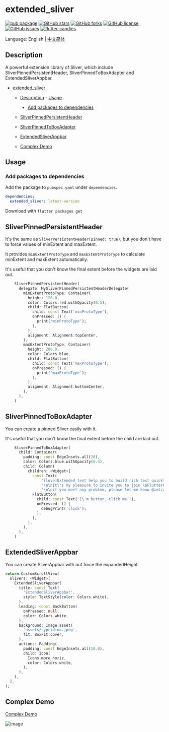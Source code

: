 # extended_sliver

[![pub package](https://img.shields.io/pub/v/extended_sliver.svg)](https://pub.dartlang.org/packages/extended_sliver) [![GitHub stars](https://img.shields.io/github/stars/fluttercandies/extended_sliver)](https://github.com/fluttercandies/extended_sliver/stargazers) [![GitHub forks](https://img.shields.io/github/forks/fluttercandies/extended_sliver)](https://github.com/fluttercandies/extended_sliver/network) [![GitHub license](https://img.shields.io/github/license/fluttercandies/extended_sliver)](https://github.com/fluttercandies/extended_sliver/blob/master/LICENSE) [![GitHub issues](https://img.shields.io/github/issues/fluttercandies/extended_sliver)](https://github.com/fluttercandies/extended_sliver/issues) <a target="_blank" href="https://jq.qq.com/?_wv=1027&k=5bcc0gy"><img border="0" src="https://pub.idqqimg.com/wpa/images/group.png" alt="flutter-candies" title="flutter-candies"></a>

Language: English | [中文简体](README-ZH.md)

## Description

A powerful extension library of Sliver, which include SliverPinnedPersistentHeader, SliverPinnedToBoxAdapter and ExtendedSliverAppbar.

- [extended_sliver](#extended_sliver)
  - [Description](#description)  - [Usage](#usage)

    - [Add packages to dependencies](#add-packages-to-dependencies)
  - [SliverPinnedPersistentHeader](#sliverpinnedpersistentheader)
  - [SliverPinnedToBoxAdapter](#sliverpinnedtoboxadapter)
  - [ExtendedSliverAppbar](#extendedsliverappbar)
  - [Complex Demo](#complex-demo)


## Usage

### Add packages to dependencies

Add the package to  `pubspec.yaml` under `dependencies`.

```yaml
dependencies:
  extended_sliver: latest-version
```

Download with `flutter packages get`

## SliverPinnedPersistentHeader

It's the same as `SliverPersistentHeader(pinned: true)`, but you don't have to force values of minExtent and maxExtent.

It provides `minExtentProtoType` and `maxExtentProtoType` to calculate minExtent and maxExtent automatically.

It's useful that you don't know the final extent before the widgets are laid out.

```dart
    SliverPinnedPersistentHeader(
      delegate: MySliverPinnedPersistentHeaderDelegate(
        minExtentProtoType: Container(
          height: 120.0,
          color: Colors.red.withOpacity(0.5),
          child: FlatButton(
            child: const Text('minProtoType'),
            onPressed: () {
              print('minProtoType');
            },
          ),
          alignment: Alignment.topCenter,
        ),
        maxExtentProtoType: Container(
          height: 200.0,
          color: Colors.blue,
          child: FlatButton(
            child: const Text('maxProtoType'),
            onPressed: () {
              print('maxProtoType');
            },
          ),
          alignment: Alignment.bottomCenter,
        ),
      ),
    )
```
## SliverPinnedToBoxAdapter

You can create a pinned Sliver easily with it.

It's useful that you don't know the final extent before the child are laid out.

```dart
    SliverPinnedToBoxAdapter(
      child: Container(
        padding: const EdgeInsets.all(20),
        color: Colors.blue.withOpacity(0.5),
        child: Column(
          children: <Widget>[
            const Text(
                '[love]Extended text help you to build rich text quickly. any special text you will have with extended text. '
                '\n\nIt\'s my pleasure to invite you to join \$FlutterCandies\$ if you want to improve flutter .[love]'
                '\n\nif you meet any problem, please let me konw @zmtzawqlp .[sun_glasses]'),
            FlatButton(
              child: const Text('I\'m button. click me!'),
              onPressed: () {
                debugPrint('click');
              },
            ),
          ],
        ),
      ),
    )
```
## ExtendedSliverAppbar

You can create SliverAppbar with out force the expandedHeight.

```dart
return CustomScrollView(
  slivers: <Widget>[
    ExtendedSliverAppbar(
      title: const Text(
        'ExtendedSliverAppbar',
        style: TextStyle(color: Colors.white),
      ),
      leading: const BackButton(
        onPressed: null,
        color: Colors.white,
      ),
      background: Image.asset(
        'assets/cypridina.jpeg',
        fit: BoxFit.cover,
      ),
      actions: Padding(
        padding: const EdgeInsets.all(10.0),
        child: Icon(
          Icons.more_horiz,
          color: Colors.white,
        ),
      ),
    ),
  ],
);
```

## Complex Demo

[Complex Demo](https://github.com/fluttercandies/extended_sliver/blob/master/example/lib/pages/complex/home_page.dart)

![image](https://github.com/fluttercandies/flutter_candies/blob/master/gif/extended_sliver/extended_sliver.gif)




